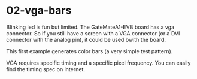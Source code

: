 # 02-vga-bars

Blinking led is fun but limited. The GateMateA1-EVB board has a vga
connector.  So if you still have a screen with a VGA connector (or a
DVI connector with the analog pin), it could be used bwith the board.

This first example generates color bars (a very simple test pattern).

VGA requires specific timing and a specific pixel frequency. You can easily find the timing spec on internet.

